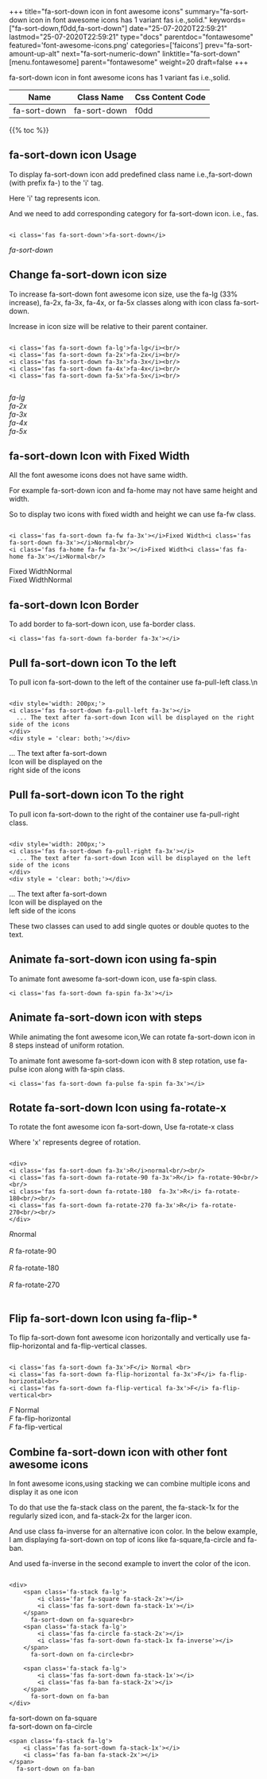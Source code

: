 +++
title="fa-sort-down icon in font awesome icons"
summary="fa-sort-down icon in font awesome icons has 1 variant fas i.e.,solid."
keywords=["fa-sort-down,f0dd,fa-sort-down"]
date="25-07-2020T22:59:21"
lastmod="25-07-2020T22:59:21"
type="docs"
parentdoc="fontawesome"
featured='font-awesome-icons.png'
categories=['faicons']
prev="fa-sort-amount-up-alt"
next="fa-sort-numeric-down"
linktitle="fa-sort-down"
[menu.fontawesome]
parent="fontawesome"
weight=20
draft=false
+++


fa-sort-down icon in font awesome icons has 1 variant fas i.e.,solid.

<div class='table-responsive'><table class='table'><thead><tr><th>Name</th><th>Class Name</th><th>Css Content Code</th></tr></thead><tbody><tr><td>fa-sort-down</td><td>fa-sort-down</td><td>f0dd</td></tr></tbody></table></div>


{{% toc %}}


## fa-sort-down icon Usage

To display fa-sort-down icon add predefined class name i.e.,fa-sort-down (with prefix fa-) to the 'i' tag.

Here 'i' tag represents icon.

And we need to add corresponding category for fa-sort-down icon. i.e., fas.


```

<i class='fas fa-sort-down'>fa-sort-down</i>
```

<i class='fas fa-sort-down'>fa-sort-down</i>




## Change fa-sort-down icon size
To increase fa-sort-down font awesome icon size, use the fa-lg (33% increase), fa-2x, fa-3x, fa-4x, or fa-5x classes along with icon class fa-sort-down.

Increase in icon size will be relative to their parent container. 

```

<i class='fas fa-sort-down fa-lg'>fa-lg</i><br/>
<i class='fas fa-sort-down fa-2x'>fa-2x</i><br/>
<i class='fas fa-sort-down fa-3x'>fa-3x</i><br/>
<i class='fas fa-sort-down fa-4x'>fa-4x</i><br/>
<i class='fas fa-sort-down fa-5x'>fa-5x</i><br/>
            
```

<i class='fas fa-sort-down fa-lg'>fa-lg</i><br/>
<i class='fas fa-sort-down fa-2x'>fa-2x</i><br/>
<i class='fas fa-sort-down fa-3x'>fa-3x</i><br/>
<i class='fas fa-sort-down fa-4x'>fa-4x</i><br/>
<i class='fas fa-sort-down fa-5x'>fa-5x</i><br/>
            



## fa-sort-down Icon with Fixed Width 

All the font awesome icons does not have same width.

For example fa-sort-down icon and fa-home may not have same height and width.

So to display two icons with fixed width and height we can use fa-fw class.


```

<i class='fas fa-sort-down fa-fw fa-3x'></i>Fixed Width<i class='fas fa-sort-down fa-3x'></i>Normal<br/>
<i class='fas fa-home fa-fw fa-3x'></i>Fixed Width<i class='fas fa-home fa-3x'></i>Normal<br/>
```

<i class='fas fa-sort-down fa-fw fa-3x'></i>Fixed Width<i class='fas fa-sort-down fa-3x'></i>Normal<br/>
<i class='fas fa-home fa-fw fa-3x'></i>Fixed Width<i class='fas fa-home fa-3x'></i>Normal<br/>



## fa-sort-down Icon Border 

To add border to fa-sort-down icon, use fa-border class.


```
<i class='fas fa-sort-down fa-border fa-3x'></i>

```
<i class='fas fa-sort-down fa-border fa-3x'></i>





## Pull fa-sort-down icon To the left

To pull icon fa-sort-down to the left of the container use fa-pull-left class.\n

```

<div style='width: 200px;'>
<i class='fas fa-sort-down fa-pull-left fa-3x'></i>
  ... The text after fa-sort-down Icon will be displayed on the right side of the icons
</div>
<div style = 'clear: both;'></div>
```

<div style='width: 200px;'>
<i class='fas fa-sort-down fa-pull-left fa-3x'></i>
  ... The text after fa-sort-down Icon will be displayed on the right side of the icons
</div>
<div style = 'clear: both;'></div>




## Pull fa-sort-down icon To the right
To pull icon fa-sort-down to the right of the container use fa-pull-right class.

```

<div style='width: 200px;'>
<i class='fas fa-sort-down fa-pull-right fa-3x'></i>
  ... The text after fa-sort-down Icon will be displayed on the left side of the icons
</div>
<div style = 'clear: both;'></div>
```

<div style='width: 200px;'>
<i class='fas fa-sort-down fa-pull-right fa-3x'></i>
  ... The text after fa-sort-down Icon will be displayed on the left side of the icons
</div>
<div style = 'clear: both;'></div>

These two classes can used to add single quotes or double quotes to the text.


## Animate fa-sort-down icon using fa-spin
To animate font awesome fa-sort-down icon, use fa-spin class.

```
<i class='fas fa-sort-down fa-spin fa-3x'></i>
```
<i class='fas fa-sort-down fa-spin fa-3x'></i>




## Animate fa-sort-down icon with steps
While animating the font awesome icon,We can rotate fa-sort-down icon in 8 steps instead of uniform rotation.

To animate font awesome fa-sort-down icon with 8 step rotation, use fa-pulse icon along with fa-spin class.


```
<i class='fas fa-sort-down fa-pulse fa-spin fa-3x'></i>

```
<i class='fas fa-sort-down fa-pulse fa-spin fa-3x'></i>





## Rotate fa-sort-down Icon using fa-rotate-x
To rotate the font awesome icon fa-sort-down, Use fa-rotate-x class

Where 'x' represents degree of rotation.


```

<div>
<i class='fas fa-sort-down fa-3x'>R</i>normal<br/><br/>
<i class='fas fa-sort-down fa-rotate-90 fa-3x'>R</i> fa-rotate-90<br/><br/> 
<i class='fas fa-sort-down fa-rotate-180  fa-3x'>R</i> fa-rotate-180<br/><br/> 
<i class='fas fa-sort-down fa-rotate-270 fa-3x'>R</i> fa-rotate-270<br/><br/>
</div>
```

<div>
<i class='fas fa-sort-down fa-3x'>R</i>normal<br/><br/>
<i class='fas fa-sort-down fa-rotate-90 fa-3x'>R</i> fa-rotate-90<br/><br/> 
<i class='fas fa-sort-down fa-rotate-180  fa-3x'>R</i> fa-rotate-180<br/><br/> 
<i class='fas fa-sort-down fa-rotate-270 fa-3x'>R</i> fa-rotate-270<br/><br/>
</div>




## Flip fa-sort-down Icon using fa-flip-*
To flip fa-sort-down font awesome icon horizontally and vertically use fa-flip-horizontal and fa-flip-vertical classes. 

```

<i class='fas fa-sort-down fa-3x'>F</i> Normal <br>
<i class='fas fa-sort-down fa-flip-horizontal fa-3x'>F</i> fa-flip-horizontal<br>
<i class='fas fa-sort-down fa-flip-vertical fa-3x'>F</i> fa-flip-vertical<br>
```

<i class='fas fa-sort-down fa-3x'>F</i> Normal <br>
<i class='fas fa-sort-down fa-flip-horizontal fa-3x'>F</i> fa-flip-horizontal<br>
<i class='fas fa-sort-down fa-flip-vertical fa-3x'>F</i> fa-flip-vertical<br>




## Combine fa-sort-down icon with other font awesome icons
In font awesome icons,using stacking we can combine multiple icons and display it as one icon 

To do that use the fa-stack class on the parent, the fa-stack-1x for the regularly sized icon, and fa-stack-2x for the larger icon.

And use class fa-inverse for an alternative icon color. 
In the below example, I am displaying fa-sort-down on top of icons like fa-square,fa-circle and fa-ban.

And used fa-inverse in the second example to invert the color of the icon.

```

<div>
    <span class='fa-stack fa-lg'>
        <i class='far fa-square fa-stack-2x'></i>
        <i class='fas fa-sort-down fa-stack-1x'></i>
    </span>
      fa-sort-down on fa-square<br>
    <span class='fa-stack fa-lg'>
        <i class='fas fa-circle fa-stack-2x'></i>
        <i class='fas fa-sort-down fa-stack-1x fa-inverse'></i>
    </span>
      fa-sort-down on fa-circle<br>

    <span class='fa-stack fa-lg'>
        <i class='fas fa-sort-down fa-stack-1x'></i>
        <i class='fas fa-ban fa-stack-2x'></i>
    </span>
      fa-sort-down on fa-ban
</div>
```

<div>
    <span class='fa-stack fa-lg'>
        <i class='far fa-square fa-stack-2x'></i>
        <i class='fas fa-sort-down fa-stack-1x'></i>
    </span>
      fa-sort-down on fa-square<br>
    <span class='fa-stack fa-lg'>
        <i class='fas fa-circle fa-stack-2x'></i>
        <i class='fas fa-sort-down fa-stack-1x fa-inverse'></i>
    </span>
      fa-sort-down on fa-circle<br>

    <span class='fa-stack fa-lg'>
        <i class='fas fa-sort-down fa-stack-1x'></i>
        <i class='fas fa-ban fa-stack-2x'></i>
    </span>
      fa-sort-down on fa-ban
</div>






